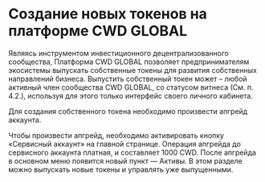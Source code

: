 # Создание новых токенов на платформе CWD GLOBAL

Являясь инструментом инвестиционного децентрализованного сообщества, Платформа CWD GLOBAL позволяет предпринимателям экосистемы выпускать собственные токены для развития собственных направлений бизнеса. Выпустить собственный токен может – любой активный член сообщества CWD GLOBAL, со статусом витнеса (См. п. 4.2.), используя для этого только интерфейс своего личного кабинета.

Для создания собственного токена необходимо произвести апгрейд аккаунта.

Чтобы произвести апгрейд, необходимо активировать кнопку «Сервисный аккаунт» на главной странице. Операция апгрейда до сервисного аккаунта платная, и составляет 1000 CWD. После апгрейда в основном меню появится новый пункт — Активы. В этом разделе можно выпускать новые токены и управлять уже выпущенными.
